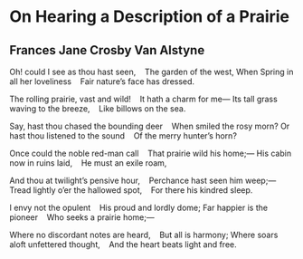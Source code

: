 # On Hearing a Description of a Prairie
## Frances Jane Crosby Van Alstyne
Oh! could I see as thou hast seen,
   The garden of the west,
When Spring in all her loveliness
   Fair nature’s face has dressed.

The rolling prairie, vast and wild!
   It hath a charm for me—
Its tall grass waving to the breeze,
   Like billows on the sea.

Say, hast thou chased the bounding deer
   When smiled the rosy morn?
Or hast thou listened to the sound
   Of the merry hunter’s horn?

Once could the noble red-man call
   That prairie wild his home;—
His cabin now in ruins laid,
   He must an exile roam,

And thou at twilight’s pensive hour,
   Perchance hast seen him weep;—
Tread lightly o’er the hallowed spot,
   For there his kindred sleep.

I envy not the opulent
   His proud and lordly dome;
Far happier is the pioneer
   Who seeks a prairie home;—

Where no discordant notes are heard,
   But all is harmony;
Where soars aloft unfettered thought,
   And the heart beats light and free.